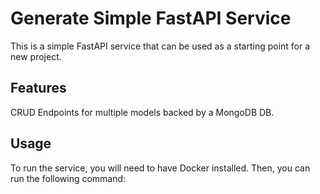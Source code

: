 # Generate Simple FastAPI Service

This is a simple FastAPI service that can be used as a starting point for a new project.

## Features

CRUD Endpoints for multiple models 
backed by a MongoDB DB.

## Usage

To run the service, you will need to have Docker installed. Then, you can run the following command:

```bash
